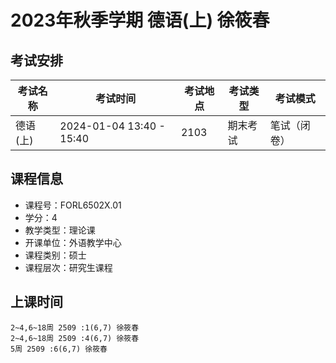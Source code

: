 # 2023年秋季学期 德语(上) 徐筱春




## 考试安排

| 考试名称 | 考试时间 | 考试地点 | 考试类型 | 考试模式 |
| -------- | -------- | -------- | -------- | -------- |
| 德语(上) | 2024-01-04 13:40 - 15:40 | 2103 | 期末考试 | 笔试（闭卷） |





## 课程信息

- 课程号：FORL6502X.01
- 学分：4
- 教学类型：理论课
- 开课单位：外语教学中心
- 课程类别：硕士
- 课程层次：研究生课程

## 上课时间

```
2~4,6~18周 2509 :1(6,7) 徐筱春
2~4,6~18周 2509 :4(6,7) 徐筱春
5周 2509 :6(6,7) 徐筱春
```

